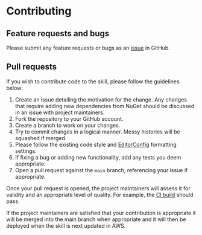 # Contributing

## Feature requests and bugs

Please submit any feature requests or bugs as an [issue](https://github.com/martincostello/alexa-london-travel/issues) in GitHub.

## Pull requests

If you wish to contribute code to the skill, please follow the guidelines below:

1. Create an issue detailing the motivation for the change. Any changes that require adding new dependencies from NuGet should be discussed in an issue with project maintainers.
1. Fork the repository to your GitHub account.
1. Create a branch to work on your changes.
1. Try to commit changes in a logical manner. Messy histories will be squashed if merged.
1. Please follow the existing code style and [EditorConfig](http://editorconfig.org/) formatting settings.
1. If fixing a bug or adding new functionality, add any tests you deem appropriate.
1. Open a pull request against the `main` branch, referencing your issue if appropriate.

Once your pull request is opened, the project maintainers will assess it for validity and an appropriate level of quality. For example, the [CI build](https://github.com/martincostello/alexa-london-travel/actions?query=workflow%3Abuild) should pass.

If the project maintainers are satisfied that your contribution is appropriate it will be merged into the main branch when appropriate and it will then be deployed when the skill is next updated in AWS.
